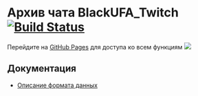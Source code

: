 # Архив чата BlackUFA_Twitch [![Build Status](https://local.thedrhax.pw/jenkins/job/BlackSilverUfa/badge/icon)](https://local.thedrhax.pw/jenkins/job/BlackSilverUfa/)

Перейдите на [GitHub Pages](https://thedrhax.github.io/BlackSilverUfa) для доступа ко всем функциям ![](https://static-cdn.jtvnw.net/emoticons/v1/81274/1.0)

## Документация

* [Описание формата данных](data/README.md)
